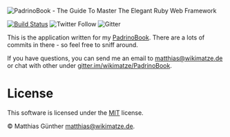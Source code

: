 ![PadrinoBook - The Guide To Master The Elegant Ruby Web Framework](https://raw.githubusercontent.com/wikimatze/padrinobook/master/images/logo.png "PadrinoBook - The Guide To Master The Elegant Ruby Web Framework")

[![Build Status](https://travis-ci.org/padrinobook/job-vacancy.svg?branch=master)](https://travis-ci.org/padrinobook/job-vacancy)
![Twitter Follow](https://img.shields.io/twitter/follow/padrinobook.svg?style=social&label=Follow)
![Gitter](https://img.shields.io/gitter/room/wikimatze/PadrinoBook.js.svg)


This is the application written for my [PadrinoBook](http://padrinobook.com). There are a lots of commits in there - so
feel free to sniff around.


If you have questions, you can send me an email to <matthias@wikimatze.de> or chat with other under
[gitter.im/wikimatze/PadrinoBook](https://gitter.im/wikimatze/PadrinoBook).


# License

This software is licensed under the [MIT](http://en.wikipedia.org/wiki/MIT_License) license.

© Matthias Günther <matthias@wikimatze.de>.

